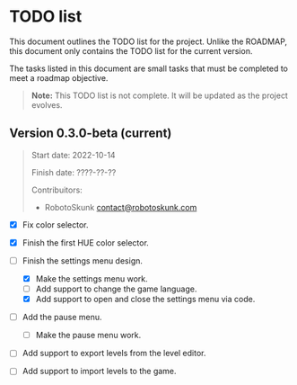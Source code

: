 # TODO list
This document outlines the TODO list for the project. Unlike the ROADMAP,
this document only contains the TODO list for the current version.

The tasks listed in this document are small tasks that must be completed
to meet a roadmap objective.

> **Note:** This TODO list is not complete. It will be updated as the
project evolves.


## Version 0.3.0-beta (current)
> Start date: 2022-10-14
>
> Finish date: ????-??-??
>
> Contribuitors:
> - RobotoSkunk <contact@robotoskunk.com>

- [x] Fix color selector.
- [x] Finish the first HUE color selector.
- [ ] Finish the settings menu design.
	- [x] Make the settings menu work.
	- [ ] Add support to change the game language.
	- [x] Add support to open and close the settings menu via code.
- [ ] Add the pause menu.
	- [ ] Make the pause menu work.
- [ ] Add support to export levels from the level editor.
- [ ] Add support to import levels to the game.


